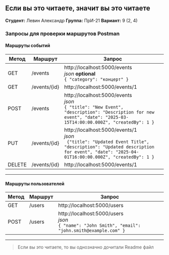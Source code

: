 ## Если вы это читаете, значит вы это читаете 
**Студент:** Левин Александр
**Группа:** ПрИ-21
**Вариант:** 9  (2, 4)

### Запросы для проверки маршрутов Postman
#### Маршруты событий
|Метод   |Маршрут   |Запрос   |
|---|---|---|
|GET|/events|http://localhost:5000/events<br>*json* **optional**<br>```{ "category": "концерт" }```|
|GET|/events/{id}|http://localhost:5000/events/1|
|POST|/events|http://localhost:5000/events<br>*json* <br> ```{ "title": "New Event", "description": "Description for new event", "date": "2025-03-15T14:00:00.000Z", "createdBy": 1 }```|
|PUT|/events/{id}|http://localhost:5000/events/1 <br>*json*<br>``` {"title": "Updated Event Title", "description": "Updated description for event", "date": "2025-04-01T16:00:00.000Z", "createdBy": 1 }```|
|DELETE|/events/{id}|http://localhost:5000/events/1|
---
#### Маршруты пользователей
|Метод   |Маршрут   |Запрос   |
|---|---|---|
|GET|/users|http://localhost:5000/users|
|POST|/users|http://localhost:5000/users<br>*json* <br> ```{ "name": "John Smith", "email": "john.smith@example.com" }```|
---
> Если вы это читаете, то вы однозначно дочитали Readme файл